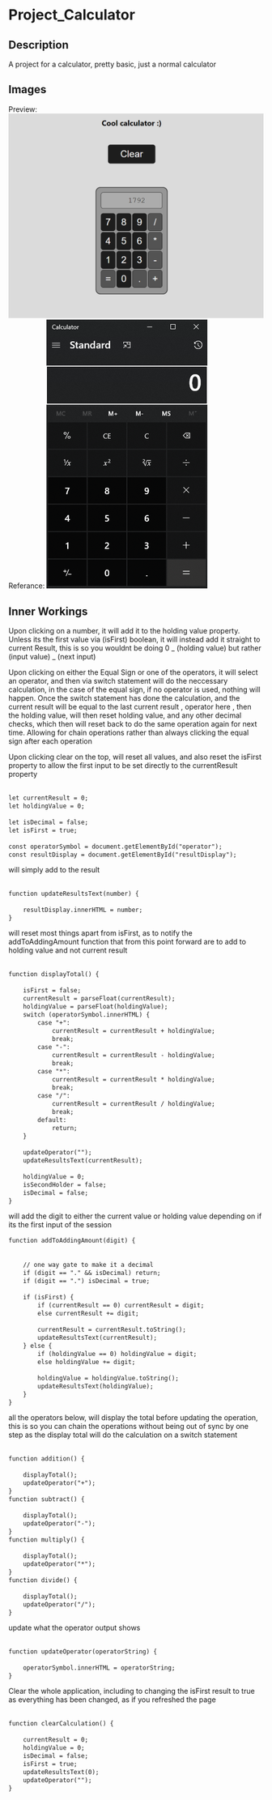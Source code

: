 # Project_Calculator

## Description

A project for a calculator, pretty basic, just a normal calculator

## Images

Preview:
![calculator](/images/calculator.png)
Referance:
![referanceIMG](/images/Referance.png)

## Inner Workings

Upon clicking on a number, it will add it to the holding value property. Unless its the first value via (isFirst) boolean, it will instead add it straight to current Result, this is so you wouldnt be doing 0 _ (holding value) but rather (input value) _ (next input)

Upon clicking on either the Equal Sign or one of the operators, it will select an operator, and then via switch statement will do the neccessary calculation, in the case of the equal sign, if no operator is used, nothing will happen.
Once the switch statement has done the calculation, and the current result will be equal to the last current result , operator here , then the holding value, will then reset holding value, and any other decimal checks, which then will reset back to do the same operation again for next time. Allowing for chain operations rather than always clicking the equal sign after each operation

Upon clicking clear on the top, will reset all values, and also reset the isFirst property to allow the first input to be set directly to the currentResult property

```

let currentResult = 0;
let holdingValue = 0;

let isDecimal = false;
let isFirst = true;

const operatorSymbol = document.getElementById("operator");
const resultDisplay = document.getElementById("resultDisplay");
```

will simply add to the result

```

function updateResultsText(number) {

    resultDisplay.innerHTML = number;
}
```

will reset most things apart from isFirst, as to notify the addToAddingAmount function that from this point forward are to add to holding value and not current result

```

function displayTotal() {

    isFirst = false;
    currentResult = parseFloat(currentResult);
    holdingValue = parseFloat(holdingValue);
    switch (operatorSymbol.innerHTML) {
        case "+":
            currentResult = currentResult + holdingValue;
            break;
        case "-":
            currentResult = currentResult - holdingValue;
            break;
        case "*":
            currentResult = currentResult * holdingValue;
            break;
        case "/":
            currentResult = currentResult / holdingValue;
            break;
        default:
            return;
    }

    updateOperator("");
    updateResultsText(currentResult);

    holdingValue = 0;
    isSecondHolder = false;
    isDecimal = false;
}
```

will add the digit to either the current value or holding value depending on if its the first input of the session

```
function addToAddingAmount(digit) {


    // one way gate to make it a decimal
    if (digit == "." && isDecimal) return;
    if (digit == ".") isDecimal = true;

    if (isFirst) {
        if (currentResult == 0) currentResult = digit;
        else currentResult += digit;

        currentResult = currentResult.toString();
        updateResultsText(currentResult);
    } else {
        if (holdingValue == 0) holdingValue = digit;
        else holdingValue += digit;

        holdingValue = holdingValue.toString();
        updateResultsText(holdingValue);
    }
}
```

all the operators below, will display the total before updating the operation, this is so you can chain the operations without being out of sync by one step as the
display total will do the calculation on a switch statement

```

function addition() {

    displayTotal();
    updateOperator("+");
}
function subtract() {

    displayTotal();
    updateOperator("-");
}
function multiply() {

    displayTotal();
    updateOperator("*");
}
function divide() {

    displayTotal();
    updateOperator("/");
}
```

update what the operator output shows

```

function updateOperator(operatorString) {

    operatorSymbol.innerHTML = operatorString;
}
```

Clear the whole application, including to changing the isFirst result to true as everything has been changed, as if you refreshed the page

```

function clearCalculation() {

    currentResult = 0;
    holdingValue = 0;
    isDecimal = false;
    isFirst = true;
    updateResultsText(0);
    updateOperator("");
}
```
